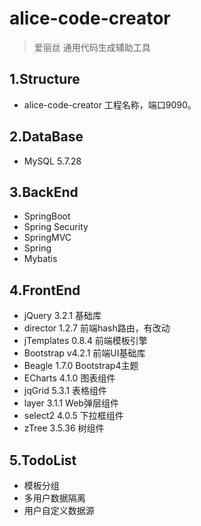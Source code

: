 # alice-code-creator

> 爱丽丝
> 通用代码生成辅助工具

## 1.Structure

- alice-code-creator 工程名称，端口9090。

## 2.DataBase

- MySQL 5.7.28

## 3.BackEnd
- SpringBoot 
- Spring Security
- SpringMVC
- Spring
- Mybatis

## 4.FrontEnd

- jQuery 3.2.1 基础库
- director 1.2.7 前端hash路由，有改动
- jTemplates 0.8.4 前端模板引擎
- Bootstrap v4.2.1 前端UI基础库
- Beagle 1.7.0 Bootstrap4主题
- ECharts 4.1.0 图表组件
- jqGrid 5.3.1 表格组件
- layer 3.1.1 Web弹层组件
- select2 4.0.5 下拉框组件
- zTree 3.5.36 树组件

## 5.TodoList

- 模板分组
- 多用户数据隔离
- 用户自定义数据源